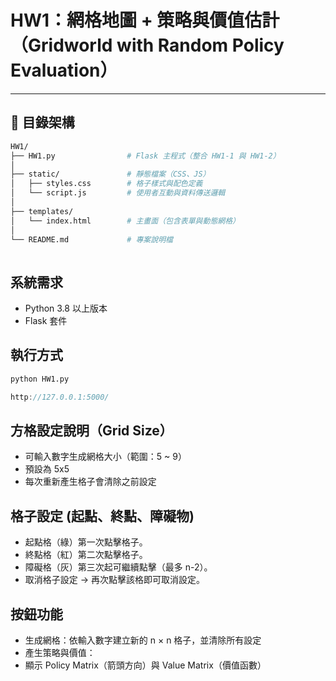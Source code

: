 # HW1：網格地圖 + 策略與價值估計（Gridworld with Random Policy Evaluation）

---

## 📁 目錄架構
```bash
HW1/
├── HW1.py                # Flask 主程式（整合 HW1-1 與 HW1-2）
│
├── static/               # 靜態檔案（CSS、JS）
│   ├── styles.css        # 格子樣式與配色定義
│   └── script.js         # 使用者互動與資料傳送邏輯
│
├── templates/
│   └── index.html        # 主畫面（包含表單與動態網格）
│
└── README.md             # 專案說明檔
          
```
## 系統需求 
- Python 3.8 以上版本
- Flask 套件  

## 執行方式 
```bash
python HW1.py
```
```cpp
http://127.0.0.1:5000/
```

## 方格設定說明（Grid Size）

   - 可輸入數字生成網格大小（範圍：5 ~ 9）
   - 預設為 5x5
   - 每次重新產生格子會清除之前設定

## 格子設定 (起點、終點、障礙物) 

   - 起點格（綠）第一次點擊格子。
   - 終點格（紅）第二次點擊格子。
   - 障礙格（灰）第三次起可繼續點擊（最多 n-2）。
   - 取消格子設定 → 再次點擊該格即可取消設定。
  
## 按鈕功能

   - 生成網格：依輸入數字建立新的 n × n 格子，並清除所有設定
   - 產生策略與價值：
   - 顯示 Policy Matrix（箭頭方向）與 Value Matrix（價值函數）   
  